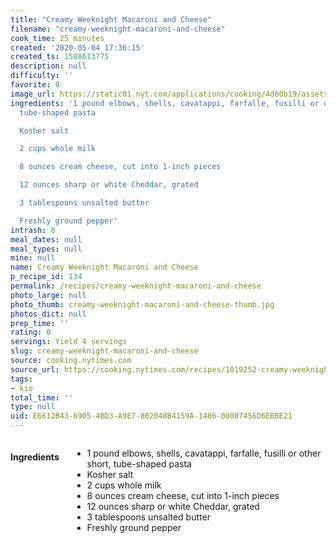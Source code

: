 ```yaml
---
title: "Creamy Weeknight Macaroni and Cheese"
filename: "creamy-weeknight-macaroni-and-cheese"
cook_time: 25 minutes
created: '2020-05-04 17:36:15'
created_ts: 1588613775
description: null
difficulty: ''
favorite: 0
image_url: https://static01.nyt.com/applications/cooking/4d60b19/assets/card-placeholder-image.png
ingredients: '1 pound elbows, shells, cavatappi, farfalle, fusilli or other short,
  tube-shaped pasta

  Kosher salt

  2 cups whole milk

  8 ounces cream cheese, cut into 1-inch pieces

  12 ounces sharp or white Cheddar, grated

  3 tablespoons unsalted butter

  Freshly ground pepper'
intrash: 0
meal_dates: null
meal_types: null
mine: null
name: Creamy Weeknight Macaroni and Cheese
p_recipe_id: 134
permalink: /recipes/creamy-weeknight-macaroni-and-cheese
photo_large: null
photo_thumb: creamy-weeknight-macaroni-and-cheese-thumb.jpg
photos_dict: null
prep_time: ''
rating: 0
servings: Yield 4 servings
slug: creamy-weeknight-macaroni-and-cheese
source: cooking.nytimes.com
source_url: https://cooking.nytimes.com/recipes/1019252-creamy-weeknight-macaroni-and-cheese?algo=cooking_doc2vec_weight_1&fellback=false&imp_id=929154508&action=click&module=RecirculationRibbon&pgType=recipedetails&rank=3
tags:
- kio
total_time: ''
type: null
uid: E6612B43-6905-4BD3-A9E7-802048B4159A-1406-00007456D6EBBE21
---
```

<div class="large-8 medium-7 columns" id="writeup">	</div><!-- #writeup -->
</div><!-- #row-one -->
<div class="row" id="row-two">	<div class="medium-4 small-5 columns" id="ingredients"><h4>Ingredients</h4><div class="box box-ingredients content"><ul>
<li>1 pound elbows, shells, cavatappi, farfalle, fusilli or other short, tube-shaped pasta</li>
<li>Kosher salt</li>
<li>2 cups whole milk</li>
<li>8 ounces cream cheese, cut into 1-inch pieces</li>
<li>12 ounces sharp or white Cheddar, grated</li>
<li>3 tablespoons unsalted butter</li>
<li>Freshly ground pepper</li>
</ul>
</div>	</div>	<div class="medium-6 small-7 columns" id="directions">	</div>